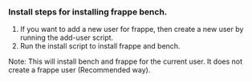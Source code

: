 ### Install steps for installing frappe bench.

1. If you want to add a new user for frappe, then create a new user by running the add-user script.
2. Run the install script to install frappe and bench.


Note: This will install bench and frappe for the current user. It does not create a frappe user (Recommended way). 
